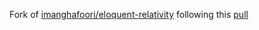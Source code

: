 Fork of [imanghafoori/eloquent-relativity](https://github.com/imanghafoori1/eloquent-relativity) following this [pull](https://github.com/imanghafoori1/eloquent-relativity/pull/13)
